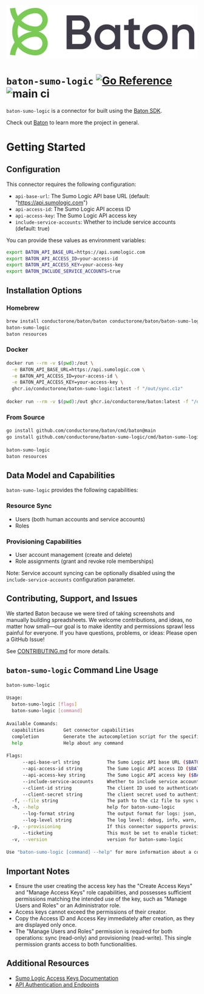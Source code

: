 ![Baton Logo](./baton-logo.png)

# `baton-sumo-logic` [![Go Reference](https://pkg.go.dev/badge/github.com/conductorone/baton-sumo-logic.svg)](https://pkg.go.dev/github.com/conductorone/baton-sumo-logic) ![main ci](https://github.com/conductorone/baton-sumo-logic/actions/workflows/main.yaml/badge.svg)

`baton-sumo-logic` is a connector for built using the [Baton SDK](https://github.com/conductorone/baton-sdk).

Check out [Baton](https://github.com/conductorone/baton) to learn more the project in general.

# Getting Started

## Configuration

This connector requires the following configuration:

- `api-base-url`: The Sumo Logic API base URL (default: "https://api.sumologic.com")
- `api-access-id`: The Sumo Logic API access ID
- `api-access-key`: The Sumo Logic API access key
- `include-service-accounts`: Whether to include service accounts (default: true)

You can provide these values as environment variables:

```bash
export BATON_API_BASE_URL=https://api.sumologic.com
export BATON_API_ACCESS_ID=your-access-id
export BATON_API_ACCESS_KEY=your-access-key
export BATON_INCLUDE_SERVICE_ACCOUNTS=true
```

## Installation Options

### Homebrew

```bash
brew install conductorone/baton/baton conductorone/baton/baton-sumo-logic
baton-sumo-logic
baton resources
```

### Docker

```bash
docker run --rm -v $(pwd):/out \
  -e BATON_API_BASE_URL=https://api.sumologic.com \
  -e BATON_API_ACCESS_ID=your-access-id \
  -e BATON_API_ACCESS_KEY=your-access-key \
  ghcr.io/conductorone/baton-sumo-logic:latest -f "/out/sync.c1z"

docker run --rm -v $(pwd):/out ghcr.io/conductorone/baton:latest -f "/out/sync.c1z" resources
```

### From Source

```bash
go install github.com/conductorone/baton/cmd/baton@main
go install github.com/conductorone/baton-sumo-logic/cmd/baton-sumo-logic@main

baton-sumo-logic
baton resources
```

## Data Model and Capabilities

`baton-sumo-logic` provides the following capabilities:

### Resource Sync
- Users (both human accounts and service accounts)
- Roles

### Provisioning Capabilities
- User account management (create and delete)
- Role assignments (grant and revoke role memberships)

Note: Service account syncing can be optionally disabled using the `include-service-accounts` configuration parameter.

## Contributing, Support, and Issues

We started Baton because we were tired of taking screenshots and manually
building spreadsheets. We welcome contributions, and ideas, no matter how
small&mdash;our goal is to make identity and permissions sprawl less painful for
everyone. If you have questions, problems, or ideas: Please open a GitHub Issue!

See [CONTRIBUTING.md](https://github.com/ConductorOne/baton/blob/main/CONTRIBUTING.md) for more details.

## `baton-sumo-logic` Command Line Usage

```bash
baton-sumo-logic

Usage:
  baton-sumo-logic [flags]
  baton-sumo-logic [command]

Available Commands:
  capabilities       Get connector capabilities
  completion         Generate the autocompletion script for the specified shell
  help               Help about any command

Flags:
      --api-base-url string          The Sumo Logic API base URL ($BATON_API_BASE_URL) (default "https://api.sumologic.com")
      --api-access-id string         The Sumo Logic API access ID ($BATON_API_ACCESS_ID)
      --api-access-key string        The Sumo Logic API access key ($BATON_API_ACCESS_KEY)
      --include-service-accounts     Whether to include service accounts ($BATON_INCLUDE_SERVICE_ACCOUNTS) (default true)
      --client-id string             The client ID used to authenticate with ConductorOne ($BATON_CLIENT_ID)
      --client-secret string         The client secret used to authenticate with ConductorOne ($BATON_CLIENT_SECRET)
  -f, --file string                  The path to the c1z file to sync with ($BATON_FILE) (default "sync.c1z")
  -h, --help                         help for baton-sumo-logic
      --log-format string            The output format for logs: json, console ($BATON_LOG_FORMAT) (default "json")
      --log-level string             The log level: debug, info, warn, error ($BATON_LOG_LEVEL) (default "info")
  -p, --provisioning                 If this connector supports provisioning, this must be set in order for provisioning actions to be enabled ($BATON_PROVISIONING)
      --ticketing                    This must be set to enable ticketing support ($BATON_TICKETING)
  -v, --version                      version for baton-sumo-logic

Use "baton-sumo-logic [command] --help" for more information about a command.
```

## Important Notes

- Ensure the user creating the access key has the "Create Access Keys" and "Manage Access Keys" role capabilities, and possesses sufficient permissions matching the intended use of the key, such as "Manage Users and Roles" or an Administrator role.
- Access keys cannot exceed the permissions of their creator.
- Copy the Access ID and Access Key immediately after creation, as they are displayed only once.
- The "Manage Users and Roles" permission is required for both operations: sync (read-only) and provisioning (read-write). This single permission grants access to both functionalities.

## Additional Resources

- [Sumo Logic Access Keys Documentation](https://help.sumologic.com/docs/manage/security/access-keys/)
- [API Authentication and Endpoints](https://help.sumologic.com/docs/api/getting-started/)

